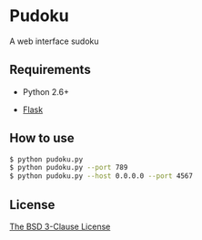 # Pudoku

A web interface sudoku


## Requirements

* Python 2.6+

* [Flask](https://github.com/mitsuhiko/flask)

## How to use

```bash
$ python pudoku.py
$ python pudoku.py --port 789
$ python pudoku.py --host 0.0.0.0 --port 4567
```

## License

[The BSD 3-Clause License](https://github.com/s1n4/pudoku/tree/master/LICENSE.md)
